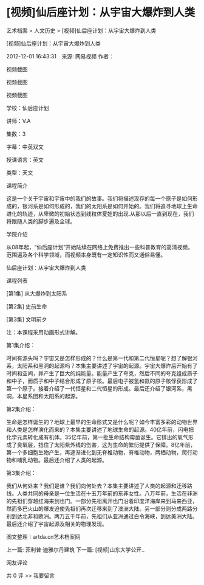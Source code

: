 # [视频]仙后座计划：从宇宙大爆炸到人类

艺术档案 > 人文历史 > [视频]仙后座计划：从宇宙大爆炸到人类

[视频]仙后座计划：从宇宙大爆炸到人类

2012-12-01 16:43:31　来源: 网易视频 作者：



视频截图 

视频截图

视频截图

学校：仙后座计划

讲师：V.A

集数：3

字幕：中英双文

授课语言：英文

类型：天文

课程简介

这是一个关于宇宙和宇宙中的我们的故事。我们将描述现存的每一个原子是如何形成的，银河系是如何形成的，我们的太阳系是如何开始的。我们将追寻地球上生命进化的轨迹，从卑微的初始状态到线粒体夏娃的出现.从那以后一直到现在，我们将跟随人类的脚步遍及全球。

学院介绍

从08年起，“仙后座计划”开始陆续在网络上免费推出一些科普教育的高清视频，范围遍及各个科学领域，而视频本身既有一定知识性而又通俗易懂。

仙后座计划：从宇宙大爆炸到人类

课程列表

[第1集] 从大爆炸到太阳系  

[第2集] 史前生命  

[第3集] 文明前夕

注：本课程采用动画形式讲解。

第1集介绍：

时间有源头吗？宇宙又是怎样形成的？什么是第一代和第二代恒星呢？想了解银河系，太阳系和黑洞的起源吗？本集主要讲述了宇宙的起源。宇宙大爆炸后开始有了时间和空间，并产生了巨大的纯能量。能量产生了夸克，然后不同的夸克组成质子和中子，而质子和中子结合形成了原子核。最后电子被氢和氦的原子核俘获形成了第一个原子。接着介绍了一代恒星和二代恒星的形成。最后还介绍了银河系，黑洞，本星系团和太阳系的起源。

第2集介绍：

生命是怎样诞生的？地球上最早的生命形式又是什么呢？如今丰富多彩的动物世界和人类是怎样演化而来的？本集主要讲述了地球生命的起源。40亿年前，闪电把化学元素转化成有机体。35亿年前，第一批生命结构霉菌诞生。它排出的氧气形成了臭氧层，挡住了太阳紫外线的伤害，这为生命的繁衍提供了保障。8亿年前，第一个多细胞生物产生，再逐渐进化到无脊椎动物，脊椎动物，两栖动物，爬行动物和哺乳动物。最后还介绍了人类的起源。

第3集介绍：

我们从何处来？我们是谁？我们向何处去？本集主要讲述了人类的起源和迁移路线。人类共同的母亲是一位生活在十五万年前的东非女性。八万年前，生活在非洲的先祖们穿越红海来到也门。一部分先祖离开也门沿着印度洋海岸来到马来西亚，然而多巴火山的爆发迫使先祖们再次迁移来到了澳洲大陆。另一部分则分成两路分别到达北非和欧洲。两万五千年前，先祖们从亚洲通过白令海峡，到达美洲大陆。最后还介绍了宇宙起源及相关的物理发现。

图文整理︱artda.cn艺术档案网

上一篇: 菲利普·迪雅尔丹建筑  下一篇: [视频]山东大学公开..   

网友评论

共 0 评 >>  我要留言